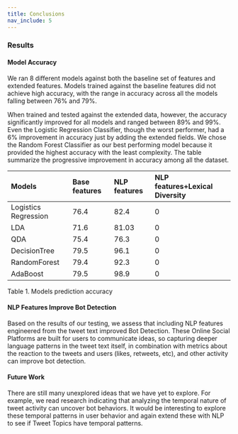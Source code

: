 ```yaml
---
title: Conclusions
nav_include: 5
---
```


### Results

#### Model Accuracy

We ran 8 different models against both the baseline set of features and extended features. Models trained against the baseline features did not achieve high accuracy, with the range in accuracy across all the models falling between 76% and 79%.

When trained and tested against the extended data, however, the accuracy significantly improved for all models and ranged between 89% and 99%.
Even the Logistic Regression Classifier, though the worst performer, had a 6% improvement in accuracy just by adding the extended fields.
We chose the Random Forest Classifier as our best performing model because it provided the highest accuracy with the least complexity.
The table summarize the progressive improvement in accuracy among all the dataset.

|Models|Base features|NLP features|NLP features+Lexical Diversity|
|:-----|:------------|:-----------|:-----------------------------|
|Logistics Regression|76.4|82.4|0|
|LDA|71.6|81.03|0|
|QDA|75.4|76.3|0|
|DecisionTree|79.5|96.1|0|
|RandomForest|79.4|92.3|0|
|AdaBoost|79.5|98.9|0|

Table 1. Models prediction accuracy

#### NLP Features Improve Bot Detection

Based on the results of our testing, we assess that including NLP features engineered from the tweet text improved Bot Detection. These Online Social Platforms are built for users to communicate ideas, so capturing deeper language patterns in the tweet text itself, in combination with metrics about the reaction to the tweets and users (likes, retweets, etc), and other activity can improve bot detection.

#### Future Work
 There are still many unexplored ideas that we have yet to explore. For example, we read research indicating that analyzing the temporal nature of tweet activity can uncover bot behaviors. It would be interesting to explore these temporal patterns in user behavior and again extend these with NLP to see if Tweet Topics have temporal patterns.
